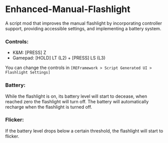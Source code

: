 # Enhanced-Manual-Flashlight
A script mod that improves the manual flashlight by incorporating controller support, providing accessible settings, and implementing a battery system.

### Controls: 
- ﻿K&M: [PRESS] Z
- Gamepad: [HOLD] LT (L2) + [PRESS] LS (L3)

You can change the controls in `[REFramework > Script Generated UI > Flashlight Settings]`

### Battery:
While the flashlight is on, its battery level will start to decease, when reached zero the flashlight will turn off.
The battery will automatically recharge when the flashlight is turned off.

### Flicker:
If the battery level drops below a certain threshold, the flashlight will start to flicker.



